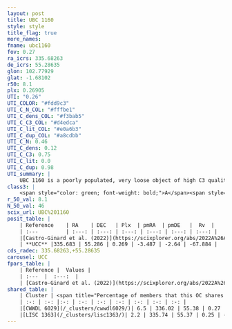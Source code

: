 ```yaml
---
layout: post
title: UBC 1160
style: style
title_flag: true
more_names: 
fname: ubc1160
fov: 0.27
ra_icrs: 335.68263
de_icrs: 55.28635
glon: 102.77929
glat: -1.68102
r50: 8.1
plx: 0.26905
UTI: "0.26"
UTI_COLOR: "#fdd9c3"
UTI_C_N_COL: "#fffbe1"
UTI_C_dens_COL: "#f3bab5"
UTI_C_C3_COL: "#d4edca"
UTI_C_lit_COL: "#e0a6b3"
UTI_C_dup_COL: "#a8cdbb"
UTI_C_N: 0.46
UTI_C_dens: 0.12
UTI_C_C3: 0.75
UTI_C_lit: 0.0
UTI_C_dup: 0.98
UTI_summary: |
    UBC 1160 is a poorly populated, very loose object of high C3 quality. It was recently reported in the literature.This is a unique object, which shares a very small percentage of members with at least one previously reported entry.
class3: |
    <span style="color: green; font-weight: bold;">A</span><span style="color: #FFC300; font-weight: bold;">B</span>
r_50_val: 8.1
N_50_val: 46
scix_url: UBC%201160
posit_table: |
    | Reference    | RA    | DEC   | Plx  | pmRA  | pmDE   |  Rv  |
    | :---         | :---: | :---: | :---: | :---: | :---: | :---: |
    |[Castro-Ginard et al. (2022)](https://scixplorer.org/abs/2022A%26A...661A.118C) | 335.72 | 55.28 | 0.27 | -3.49 | -2.64 | -- |
    | **UCC** |335.683 | 55.286 | 0.269 | -3.487 | -2.64 | -67.884 | 
cds_radec: 335.68263,+55.28635
carousel: UCC
fpars_table: |
    | Reference |  Values |
    | :---  |  :---:  |
    | [Castro-Ginard et al. (2022)](https://scixplorer.org/abs/2022A%26A...661A.118C) | `AV=1.014, Dist=4041, logAge=7.763` |
shared_table: |
    | Cluster | <span title="Percentage of members that this OC shares with the ones listed">%</span>   | RA   | DEC   | Plx   | pmRA  | pmDE  | Rv | UTI |
    | :-: | :-: |:-: | :-: | :-: | :-: | :-: | :-: | :-: |
    |[CWWDL 6029](/_clusters/cwwdl6029/)| 6.5 | 336.02 | 55.38 | 0.27 | -3.36 | -2.75 | -60.86 |0.03 |
    |[LISC 1363](/_clusters/lisc1363/)| 2.2 | 335.74 | 55.37 | 0.25 | -3.27 | -2.72 | -79.0 |0.09 |
---
```

